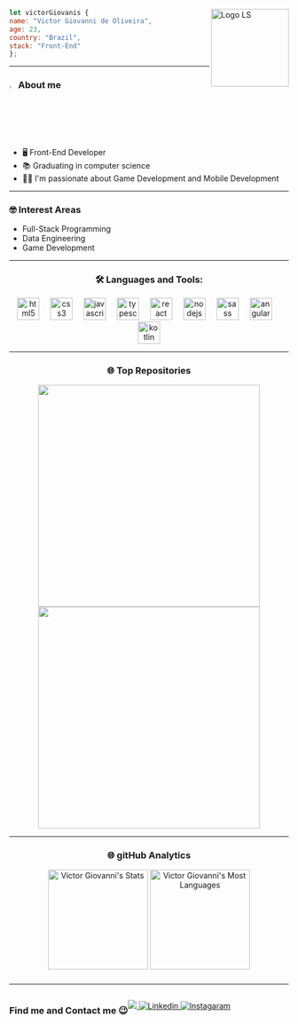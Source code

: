 <div align="justify">

<img align="right" src="https://voliveira-portfolio.netlify.app/assets/images/logo.svg" alt="Logo LS" width="140px" style="display:block">
 

```javascript  
let victorGiovanis {
name: "Victor Giovanni de Oliveira",
age: 23,
country: "Brazil",
stack: "Front-End"
};
```
  
---

<h3>
  <img src="https://media.giphy.com/media/hvRJCLFzcasrR4ia7z/giphy.gif" width="2.4%"/>
  About me
</h3>
  
- 🖥️ Front-End Developer
- 📚 Graduating in computer science
- 👨‍💻 I'm passionate about Game Development and Mobile Development
  
---
  
### 🤓 Interest Areas

- Full-Stack Programming
- Data Engineering
- Game Development

---
  
<h3 align="center">🛠️ Languages and Tools:</h3>

<div align="center">  
  <img src="https://cdn.jsdelivr.net/gh/devicons/devicon/icons/html5/html5-original.svg" height="40" alt="html5 logo"  />
  <img width="12" />
  <img src="https://cdn.jsdelivr.net/gh/devicons/devicon/icons/css3/css3-original.svg" height="40" alt="css3 logo"  />
  <img width="12" />
  <img src="https://cdn.jsdelivr.net/gh/devicons/devicon/icons/javascript/javascript-original.svg" height="40" alt="javascript logo"  />
  <img width="12" />
  <img src="https://cdn.jsdelivr.net/gh/devicons/devicon/icons/typescript/typescript-original.svg" height="40" alt="typescript logo"  />
  <img width="12" />
  <img src="https://cdn.jsdelivr.net/gh/devicons/devicon/icons/react/react-original.svg" height="40" alt="react logo"  />
  <img width="12" />
  <img src="https://cdn.jsdelivr.net/gh/devicons/devicon/icons/nodejs/nodejs-original.svg" height="40" alt="nodejs logo"  />
  <img width="12" />
  <img src="https://cdn.jsdelivr.net/gh/devicons/devicon/icons/sass/sass-original.svg" height="40" alt="sass logo"  />
  <img width="12" />
  <img src="https://cdn.jsdelivr.net/gh/devicons/devicon/icons/angularjs/angularjs-original.svg" height="40" alt="angularjs logo"  />
  <img width="12" />
  <img src="https://cdn.jsdelivr.net/gh/devicons/devicon/icons/kotlin/kotlin-original.svg" height="40" alt="kotlin logo"  />  
</div>
  
---
  
<h3 align="center">  🌐 Top Repositories</h3>

<div align="center">
  <a href="https://github.com/lucassantosdl/nike.com">
    <img width="400em" align="center" src="https://github-readme-stats.vercel.app/api/pin/?username=lucassantosdl&repo=nike.com&theme=github_dark" />
  </a>
  <a href="https://github.com/lucassantosdl/https://github.com/lucassantosdl/pro-dashboard">
    <img width="400em" align="center" src="https://github-readme-stats.vercel.app/api/pin/?username=lucassantosdl&repo=pro-dashboard&theme=github_dark" />
  </a>
</div>

---
  
<h3 align="center">🌐 gitHub Analytics</h3>

<div align="center">
   <img src="https://github-readme-stats.vercel.app/api?username=victorGiovanis&show_icons=true&theme=dracula" height="180" alt="Victor Giovanni's Stats"  />
   <img src="https://github-readme-stats.vercel.app/api/top-langs?username=victorGiovanis&layout=compact&theme=dracula" height="180" alt="Victor Giovanni's Most Languages"  />
</div>

###
---
  
<div align="center" style="display: flex;">
  <h3>Find me and Contact me 😉</h3>
  <p>
    <a href = "mailto:victorgiovanni769@gmail.com">
      <img src="https://img.shields.io/badge/Gmail-D14836?style=for-the-badge&logo=gmail&logoColor=white" target="_blank">
    </a>
    <a href="https://www.linkedin.com/in/vitugiovannis/">
      <img src="https://img.shields.io/badge/LinkedIn-0077B5?style=for-the-badge&logo=linkedin&logoColor=white" alt="Linkedin"/>
    </a>
    <a href="https://www.instagram.com/vitugiovanni/">
      <img src="https://img.shields.io/badge/Instagram-E4405F?style=for-the-badge&logo=instagram&logoColor=white" alt="Instagaram"/>
    </a>
  </p>
</div>
